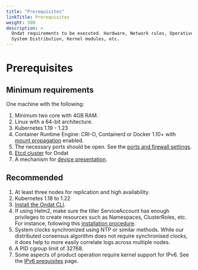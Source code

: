 ```yaml
---
title: "Prerequisites"
linkTitle: Prerequisites
weight: 300
description: >
  Ondat requirements to be executed. Hardware, Network rules, Operative
  System Distribution, Kernel modules, etc.
---
```


# Prerequisites

## Minimum requirements

One machine with the following:

1. Minimum two core with 4GB RAM.
1. Linux with a 64-bit architecture.
1. Kubernetes 1.19 - 1.23
1. Container Runtime Engine: CRI-O, Containerd or Docker 1.10+ with [mount propagation](/docs/prerequisites/mountpropagation) enabled.
1. The necessary ports should be open. See the [ports and firewall settings](/docs/prerequisites/firewalls).
1. [Etcd cluster](/docs/prerequisites/etcd) for Ondat
1. A mechanism for [device presentation](/docs/prerequisites/systemconfiguration).

## Recommended

1. At least three nodes for replication and high availability.
1. Kubernetes 1.18 to 1.22
1. [Install the Ondat CLI](/docs/reference/cli/).
1. If using Helm2, make sure the tiller ServiceAccount has enough privileges to
   create resources such as Namespaces, ClusterRoles, etc. For instance, following this [installation
   procedure](https://v2.helm.sh/docs/using_helm/#role-based-access-control).
1. System clocks synchronized using NTP or similar methods. While our
   distributed consensus algorithm does not require synchronised clocks, it
   does help to more easily correlate logs across multiple nodes.
1. A PID cgroup limit of 32768.
1. Some aspects of product operation require kernel support for IPv6. See the
   [IPv6 prequisites](/docs/prerequisites/ipv6) page.
